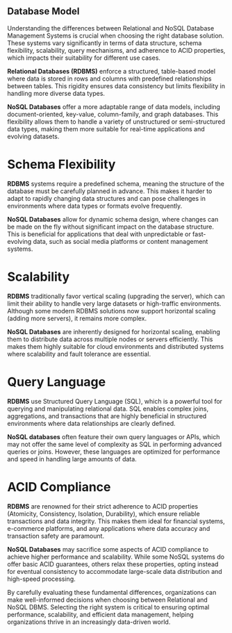 ## Database Model
Understanding the differences between Relational and NoSQL Database Management Systems is crucial when choosing the right database solution. These systems vary significantly in terms of data structure, schema flexibility, scalability, query mechanisms, and adherence to ACID properties, which impacts their suitability for different use cases.

**Relational Databases (RDBMS)** enforce a structured, table-based model where data is stored in rows and columns with predefined relationships between tables. This rigidity ensures data consistency but limits flexibility in handling more diverse data types.

**NoSQL Databases** offer a more adaptable range of data models, including document-oriented, key-value, column-family, and graph databases. This flexibility allows them to handle a variety of unstructured or semi-structured data types, making them more suitable for real-time applications and evolving datasets.

# Schema Flexibility

**RDBMS** systems require a predefined schema, meaning the structure of the database must be carefully planned in advance. This makes it harder to adapt to rapidly changing data structures and can pose challenges in environments where data types or formats evolve frequently.

**NoSQL Databases** allow for dynamic schema design, where changes can be made on the fly without significant impact on the database structure. This is beneficial for applications that deal with unpredictable or fast-evolving data, such as social media platforms or content management systems.

# Scalability

**RDBMS** traditionally favor vertical scaling (upgrading the server), which can limit their ability to handle very large datasets or high-traffic environments. Although some modern RDBMS solutions now support horizontal scaling (adding more servers), it remains more complex.

**NoSQL Databases** are inherently designed for horizontal scaling, enabling them to distribute data across multiple nodes or servers efficiently. This makes them highly suitable for cloud environments and distributed systems where scalability and fault tolerance are essential.

# Query Language

**RDBMS** use Structured Query Language (SQL), which is a powerful tool for querying and manipulating relational data. SQL enables complex joins, aggregations, and transactions that are highly beneficial in structured environments where data relationships are clearly defined.

**NoSQL databases** often feature their own query languages or APIs, which may not offer the same level of complexity as SQL in performing advanced queries or joins. However, these languages are optimized for performance and speed in handling large amounts of data.

# ACID Compliance

**RDBMS** are renowned for their strict adherence to ACID properties (Atomicity, Consistency, Isolation, Durability), which ensure reliable transactions and data integrity. This makes them ideal for financial systems, e-commerce platforms, and any applications where data accuracy and transaction safety are paramount.

**NoSQL Databases** may sacrifice some aspects of ACID compliance to achieve higher performance and scalability. While some NoSQL systems do offer basic ACID guarantees, others relax these properties, opting instead for eventual consistency to accommodate large-scale data distribution and high-speed processing.

By carefully evaluating these fundamental differences, organizations can make well-informed decisions when choosing between Relational and NoSQL DBMS. Selecting the right system is critical to ensuring optimal performance, scalability, and efficient data management, helping organizations thrive in an increasingly data-driven world.
